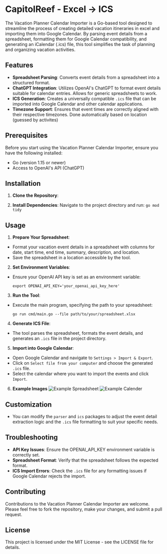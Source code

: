 # CapitolReef - Excel -> ICS

The Vacation Planner Calendar Importer is a Go-based tool designed to streamline the process of creating detailed vacation itineraries in excel and importing them into Google Calendar. By parsing event details from a spreadsheet, formatting them for Google Calendar compatibility, and generating an iCalendar (.ics) file, this tool simplifies the task of planning and organizing vacation activities.

## Features

- **Spreadsheet Parsing**: Converts event details from a spreadsheet into a structured format.
- **ChatGPT Integration**: Utilizes OpenAI's ChatGPT to format event details suitable for calendar entries. Allows for generic spreadsheets to work.
- **ICS Generation**: Creates a universally compatible `.ics` file that can be imported into Google Calendar and other calendar applications.
- **Timezone Support**: Ensures that event times are correctly aligned with their respective timezones. Done automatically based on location (guessed by activites)

## Prerequisites

Before you start using the Vacation Planner Calendar Importer, ensure you have the following installed:

- Go (version 1.15 or newer)
- Access to OpenAI's API (ChatGPT)

## Installation

1. **Clone the Repository**:


2. **Install Dependencies**:
Navigate to the project directory and run: 
 ```go mod tidy ```

## Usage

1. **Prepare Your Spreadsheet**:
- Format your vacation event details in a spreadsheet with columns for date, start time, end time, summary, description, and location.
- Save the spreadsheet in a location accessible by the tool.

2. **Set Environment Variables**:
- Ensure your OpenAI API key is set as an environment variable:
  ```
  export OPENAI_API_KEY='your_openai_api_key_here'
  ```

3. **Run the Tool**:
- Execute the main program, specifying the path to your spreadsheet:
  ```
  go run cmd/main.go --file path/to/your/spreadsheet.xlsx
  ```

4. **Generate ICS File**:
- The tool parses the spreadsheet, formats the event details, and generates an `.ics` file in the project directory.

5. **Import into Google Calendar**:
- Open Google Calendar and navigate to `Settings > Import & Export`.
- Click on `Select file from your computer` and choose the generated `.ics` file.
- Select the calendar where you want to import the events and click `Import`.

6. **Example Images**
![Example Spreadsheet](./example/example.png)
![Example Calender](./example/example2.png)

## Customization

- You can modify the `parser` and `ics` packages to adjust the event detail extraction logic and the `.ics` file formatting to suit your specific needs.

## Troubleshooting

- **API Key Issues**: Ensure the OPENAI_API_KEY environment variable is correctly set.
- **Spreadsheet Format**: Verify that the spreadsheet follows the expected format.
- **ICS Import Errors**: Check the `.ics` file for any formatting issues if Google Calendar rejects the import.

## Contributing

Contributions to the Vacation Planner Calendar Importer are welcome. Please feel free to fork the repository, make your changes, and submit a pull request.

## License

This project is licensed under the MIT License - see the LICENSE file for details.
